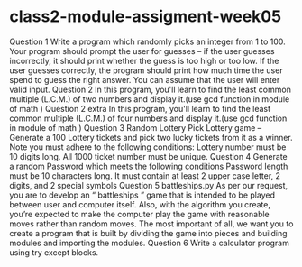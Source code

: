 # class2-module-assigment-week05

Question 1
Write a program which randomly picks an integer from 1 to 100. Your program should
prompt the user for guesses – if the user guesses incorrectly, it should print whether the
guess is too high or too low. If the user guesses correctly, the program should print how
much time the user spend to guess the right answer. You can assume that the user will enter
valid input.
Question 2
In this program, you'll learn to find the least common multiple (L.C.M.) of two numbers and
display it.(use gcd function in module of math )
Question 2 extra
In this program, you'll learn to find the least common multiple (L.C.M.) of four numbers and
display it.(use gcd function in module of math )
Question 3
Random Lottery Pick
Lottery game – Generate a 100 Lottery tickets and pick two lucky tickets from it as a winner.
Note you must adhere to the following conditions:
Lottery number must be 10 digits long.
All 1000 ticket number must be unique.
Question 4
Generate a random Password which meets the following conditions
Password length must be 10 characters long.
It must contain at least 2 upper case letter, 2 digits, and 2 special symbols
Question 5
battleships.py
As per our request, you are to develop an “ battleships ” game that is
intended to be played between user and computer itself. Also, with the
algorithm you create, you’re expected to make the computer play the game
with reasonable moves rather than random moves. The most important of
all, we want you to create a program that is built by dividing the game into
pieces and building modules and importing the modules.
Question 6
Write a calculator program using try except blocks.
